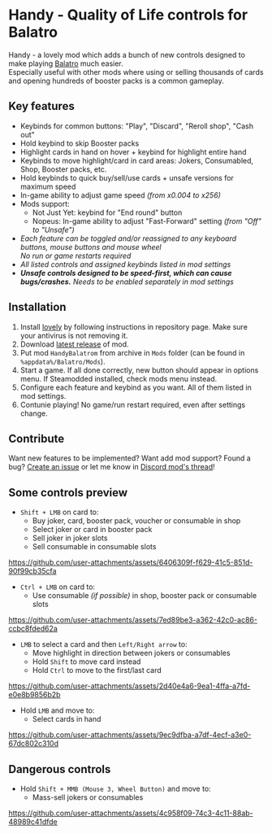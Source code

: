 # Handy - Quality of Life controls for Balatro
Handy - a lovely mod which adds a bunch of new controls designed to make playing [Balatro](https://store.steampowered.com/app/2379780/Balatro/) much easier.
<br/>Especially useful with other mods where using or selling thousands of cards and opening hundreds of booster packs is a common gameplay.

## Key features
- Keybinds for common buttons: "Play", "Discard", "Reroll shop", "Cash out"
- Hold keybind to skip Booster packs
- Highlight cards in hand on hover + keybind for highlight entire hand
- Keybinds to move highlight/card in card areas: Jokers, Consumabled, Shop, Booster packs, etc.
- Hold keybinds to quick buy/sell/use cards + unsafe versions for maximum speed
- In-game ability to adjust game speed *(from x0.004 to x256)*
- Mods support:
    - Not Just Yet: keybind for "End round" button
    - Nopeus: In-game ability to adjust "Fast-Forward" setting *(from "Off" to "Unsafe")*
- *Each feature can be toggled and/or reassigned to any keyboard buttons, mouse buttons and mouse wheel<br/>No run or game restarts required*
- *All listed controls and assigned keybinds listed in mod settings*
- *__Unsafe controls designed to be speed-first, which can cause bugs/crashes.__ Needs to be enabled separately in mod settings*

## Installation
1. Install [lovely](https://github.com/ethangreen-dev/lovely-injector) by following instructions in repository page. Make sure your antivirus is not removing it.
2. Download [latest release](https://github.com/SleepyG11/HandyBalatro/releases/latest) of mod.
3. Put mod `HandyBalatrom` from archive in `Mods` folder (can be found in `%appdata%/Balatro/Mods`).
4. Start a game. If all done correctly, new button should appear in options menu. If Steamodded installed, check mods menu instead.
5. Configure each feature and keybind as you want. All of them listed in mod settings.
6. Contunie playing! No game/run restart required, even after settings change.

## Contribute
Want new features to be implemented? Want add mod support? Found a bug?
[Create an issue](https://github.com/SleepyG11/HandyBalatro/issues/) or let me know in [Discord mod's thread](https://discord.com/channels/1116389027176787968/1270746376312979456)!

## Some controls preview
- `Shift + LMB` on card to:
    - Buy joker, card, booster pack, voucher or consumable in shop
    - Select joker or card in booster pack
    - Sell joker in joker slots
    - Sell consumable in consumable slots

https://github.com/user-attachments/assets/6406309f-f629-41c5-851d-90f99cb35cfa

- `Ctrl + LMB` on card to:
    - Use consumable *(if possible)* in shop, booster pack or consumable slots

https://github.com/user-attachments/assets/7ed89be3-a362-42c0-ac86-ccbc8fded62a

- `LMB` to select a card and then `Left/Right arrow` to:
    - Move highlight in direction between jokers or consumables
    - Hold `Shift` to move card instead
    - Hold `Ctrl` to move to the first/last card

https://github.com/user-attachments/assets/2d40e4a6-9ea1-4ffa-a7fd-e0e8b9856b2b

- Hold `LMB` and move to:
    - Select cards in hand
 
https://github.com/user-attachments/assets/9ec9dfba-a7df-4ecf-a3e0-67dc802c310d

## Dangerous controls
- Hold `Shift + MMB (Mouse 3, Wheel Button)` and move to:
    - Mass-sell jokers or consumables

https://github.com/user-attachments/assets/4c958f09-74c3-4c11-88ab-48989c41dfde

